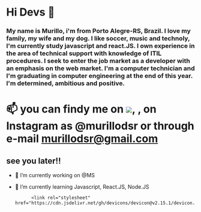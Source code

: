 # Hi Devs 👋

### My name is Murillo, i'm from Porto Alegre-RS, Brazil. I love my family, my wife and my dog. I like soccer, music and technoly, I'm currently study javascript and react.JS. I own experience in the area of technical support with knowledge of ITIL procedures. I seek to enter the job market as a developer with an emphasis on the web market. I'm a computer technician and I'm graduating in computer engineering at the end of this year. I'm  determined, ambitious and positive.

#  📫  you can findy me on <img src="https://cdn.jsdelivr.net/gh/devicons/devicon/icons/linkedin/linkedin-original.svg" />, <link rel="stylesheet" href="https://cdn.jsdelivr.net/gh/devicons/devicon@v2.15.1/devicon.min.css">, on Instagram as @murillodsr or through e-mail murillodsr@gmail.com 

## see you later!!

- 🔭 I’m currently working on @MS
- 🌱 I’m currently learning Javascript, React.JS, Node.JS




            <link rel="stylesheet" href="https://cdn.jsdelivr.net/gh/devicons/devicon@v2.15.1/devicon.min.css">
          
